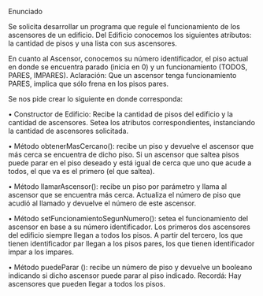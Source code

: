 Enunciado

Se solicita desarrollar un programa que regule el funcionamiento de los ascensores de un edificio. 
Del Edificio conocemos los siguientes atributos: la cantidad de pisos y una lista con sus ascensores.


En cuanto al Ascensor, conocemos su número identificador, el piso actual en donde se encuentra parado (inicia en 0) y un funcionamiento (TODOS, PARES, IMPARES). 
Aclaración: Que un ascensor tenga funcionamiento PARES, implica que sólo frena en los pisos pares.


Se nos pide crear lo siguiente en donde corresponda:

•	Constructor de Edificio: Recibe la cantidad de pisos del edificio y la cantidad de ascensores. Setea los atributos correspondientes, instanciando la cantidad de ascensores solicitada. 

•	Método obtenerMasCercano(): recibe un piso y devuelve el ascensor que más cerca se encuentra de dicho piso. Si un ascensor que saltea pisos puede parar en el piso deseado y está igual de cerca que uno que acude a todos, el que va es el primero (el que saltea).  

•	Método llamarAscensor(): recibe un piso por parámetro y llama al ascensor que se encuentra más cerca. Actualiza el número de piso que acudió al llamado y devuelve el número de este ascensor.

•	Método setFuncionamientoSegunNumero(): setea el funcionamiento del ascensor en base a su número identificador. Los primeros dos ascensores del edificio siempre llegan a todos los pisos. A partir del tercero, los que tienen identificador par llegan a los pisos pares, los que tienen identificador impar a los impares.

•	Método puedeParar (): recibe un número de piso y devuelve un booleano indicando si dicho ascensor puede parar al piso indicado. 
Recordá: Hay ascensores que pueden llegar a todos los pisos.

